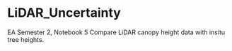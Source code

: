 # LiDAR_Uncertainty
EA Semester 2, Notebook 5 
Compare LiDAR canopy height data with insitu tree heights.
